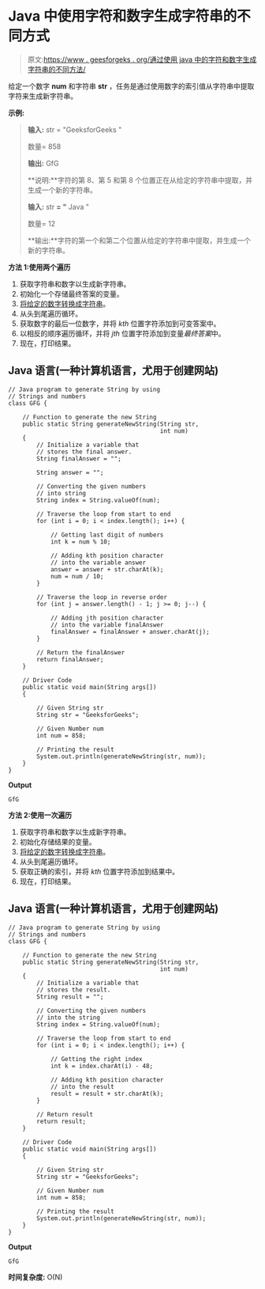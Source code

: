 # Java 中使用字符和数字生成字符串的不同方式

> 原文:[https://www . geesforgeks . org/通过使用 java 中的字符和数字生成字符串的不同方法/](https://www.geeksforgeeks.org/different-ways-to-generate-string-by-using-characters-and-numbers-in-java/)

给定一个数字 **num** 和字符串 **str** ，任务是通过使用数字的索引值从字符串中提取字符来生成新字符串。

**示例:**

> **输入:** str = "GeeksforGeeks "
> 
> 数量= 858
> 
> **输出:** GfG
> 
> **说明:**字符的第 8、第 5 和第 8 个位置正在从给定的字符串中提取，并生成一个新的字符串。
> 
> **输入:** str **= "** Java "
> 
> 数量= 12
> 
> **输出:**字符的第一个和第二个位置从给定的字符串中提取，并生成一个新的字符串。

**方法 1:使用两个遍历**

1.  获取字符串和数字以生成新字符串。
2.  初始化一个存储最终答案的变量。
3.  [将给定的数字转换成字符串](https://www.geeksforgeeks.org/different-ways-for-integer-to-string-conversions-in-java/)。
4.  从头到尾遍历循环。
5.  获取数字的最后一位数字，并将 *kth* 位置字符添加到可变答案中。
6.  以相反的顺序遍历循环，并将 *jth* 位置字符添加到变量*最终答案*中。
7.  现在，打印结果。

## Java 语言(一种计算机语言，尤用于创建网站)

```
// Java program to generate String by using
// Strings and numbers
class GFG {

    // Function to generate the new String
    public static String generateNewString(String str,
                                           int num)
    {
        // Initialize a variable that
        // stores the final answer.
        String finalAnswer = "";

        String answer = "";

        // Converting the given numbers
        // into string
        String index = String.valueOf(num);

        // Traverse the loop from start to end
        for (int i = 0; i < index.length(); i++) {

            // Getting last digit of numbers
            int k = num % 10;

            // Adding kth position character
            // into the variable answer
            answer = answer + str.charAt(k);
            num = num / 10;
        }

        // Traverse the loop in reverse order
        for (int j = answer.length() - 1; j >= 0; j--) {

            // Adding jth position character
            // into the variable finalAnswer
            finalAnswer = finalAnswer + answer.charAt(j);
        }

        // Return the finalAnswer
        return finalAnswer;
    }

    // Driver Code
    public static void main(String args[])
    {

        // Given String str
        String str = "GeeksforGeeks";

        // Given Number num
        int num = 858;

        // Printing the result
        System.out.println(generateNewString(str, num));
    }
}
```

**Output**

```
GfG
```

**方法 2:使用一次遍历**

1.  获取字符串和数字以生成新字符串。
2.  初始化存储结果的变量。
3.  [将给定的数字转换成字符串](https://www.geeksforgeeks.org/different-ways-for-integer-to-string-conversions-in-java/)。
4.  从头到尾遍历循环。
5.  获取正确的索引，并将 *kth* 位置字符添加到结果中。
6.  现在，打印结果。

## Java 语言(一种计算机语言，尤用于创建网站)

```
// Java program to generate String by using
// Strings and numbers
class GFG {

    // Function to generate the new String
    public static String generateNewString(String str,
                                           int num)
    {
        // Initialize a variable that
        // stores the result.
        String result = "";

        // Converting the given numbers
        // into the string
        String index = String.valueOf(num);

        // Traverse the loop from start to end
        for (int i = 0; i < index.length(); i++) {

            // Getting the right index
            int k = index.charAt(i) - 48;

            // Adding kth position character
            // into the result
            result = result + str.charAt(k);
        }

        // Return result
        return result;
    }

    // Driver Code
    public static void main(String args[])
    {

        // Given String str
        String str = "GeeksforGeeks";

        // Given Number num
        int num = 858;

        // Printing the result
        System.out.println(generateNewString(str, num));
    }
}
```

**Output**

```
GfG
```

**时间复杂度:** O(N)